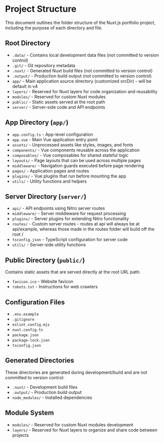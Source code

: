 # Project Structure

This document outlines the folder structure of the Nuxt.js portfolio project, including the purpose of each directory and file.

## Root Directory

- `.data/` - Contains local development data files (not committed to version control)
- `.git/` - Git repository metadata
- `.nuxt/` - Generated Nuxt build files (not committed to version control)
- `.output/` - Production build output (not committed to version control)
- `app/` - Main application source directory (customized srcDir) - will be default in v4
- `layers/` - Reserved for Nuxt layers for code organization and reusability
- `modules/` - Reserved for custom Nuxt modules
- `public/` - Static assets served at the root path
- `server/` - Server-side code and API endpoints

## App Directory (`app/`)

- `app.config.ts` - App-level configuration
- `app.vue` - Main Vue application entry point
- `assets/` - Unprocessed assets like styles, images, and fonts
- `components/` - Vue components reusable across the application
- `composables/` - Vue composables for shared stateful logic
- `layouts/` - Page layouts that can be used across multiple pages
- `middleware/` - Navigation guards executed before page rendering
- `pages/` - Application pages and routes
- `plugins/` - Vue plugins that run before mounting the app
- `utils/` - Utility functions and helpers

## Server Directory (`server/`)

- `api/` - API endpoints using Nitro server routes
- `middleware/` - Server middleware for request processing
- `plugins/` - Server plugins for extending Nitro functionality
- `routes/` - Custom server routes - routes at api will always be at api/example, 
              whereas those made in the routes folder will build off the root /
- `tsconfig.json` - TypeScript configuration for server code
- `utils/` - Server-side utility functions

## Public Directory (`public/`)

Contains static assets that are served directly at the root URL path:
- `favicon.ico` - Website favicon
- `robots.txt` - Instructions for web crawlers

## Configuration Files

- `.env.example` 
- `.gitignore` 
- `eslint.config.mjs`
- `nuxt.config.ts`
- `package.json` 
- `package-lock.json` 
- `tsconfig.json`

## Generated Directories

These directories are generated during development/build and are not committed to version control:
- `.nuxt/` - Development build files
- `.output/` - Production build output
- `node_modules/` - Installed dependencies

## Module System

- `modules/` - Reserved for custom Nuxt modules development
- `layers/` - Reserved for Nuxt layers to organize and share code between projects
